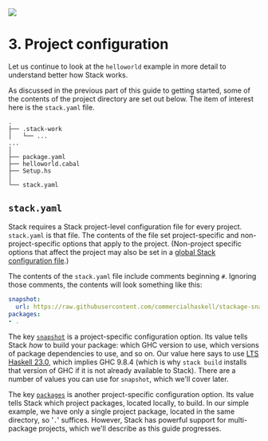 <div class="hidden-warning"><a href="https://docs.haskellstack.org/"><img src="https://cdn.jsdelivr.net/gh/commercialhaskell/stack/doc/img/hidden-warning.svg"></a></div>

# 3. Project configuration

Let us continue to look at the `helloworld` example in more detail to understand
better how Stack works.

As discussed in the previous part of this guide to getting started, some of the
contents of the project directory are set out below. The item of interest here
is the `stack.yaml` file.

~~~text
.
├── .stack-work
│   └── ...
...
│
├── package.yaml
├── helloworld.cabal
├── Setup.hs
│
└── stack.yaml
~~~

## `stack.yaml`

Stack requires a Stack project-level configuration file for every project.
`stack.yaml` is that file. The contents of the file set project-specific and
non-project-specific options that apply to the project. (Non-project
specific options that affect the project may also be set in a
[global Stack configuration file](../configure/yaml/index.md#project-level-and-global-configuration-files).)

The contents of the `stack.yaml` file include comments beginning `#`. Ignoring
those comments, the contents will look something like this:

~~~yaml
snapshot:
  url: https://raw.githubusercontent.com/commercialhaskell/stackage-snapshots/master/lts/23/0.yaml
packages:
- .
~~~

The key [`snapshot`](../configure/yaml/project.md#snapshot) is a
project-specific configuration option. Its value tells Stack *how* to build your
package: which GHC version to use, which versions of package dependencies to
use, and so on. Our value here says to use
[LTS Haskell 23.0](https://www.stackage.org/lts-23.0), which implies GHC 9.8.4
(which is why `stack build` installs that version of GHC if it is not already
available to Stack). There are a number of values you can use for `snapshot`,
which we'll cover later.

The key [`packages`](../configure/yaml/project.md#packages) is another
project-specific configuration option. Its value tells Stack which project
packages, located locally, to build. In our simple example, we have only a
single project package, located in the same directory, so '`.`' suffices.
However, Stack has powerful support for multi-package projects, which we'll
describe as this guide progresses.

